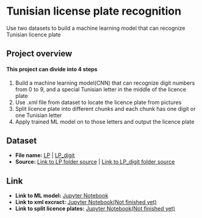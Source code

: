 # Tunisian license plate recognition
Use two datasets to build a machine learning model that can recognize Tunisian licence plate

## Project overview
#### This project can divide into 4 steps
1. Build a machine learning model(CNN) that can recognize digit numbers from 0 to 9, and a special Tunisian letter in the middle of the licence plate
2. Use .xml file from dataset to locate the licence plate from pictures
3. Split licence plate into different chunks and each chunk has one digit or one Tunisian letter
4. Apply trained ML model on to those letters and output the licence plate

## Dataset
* __File name:__ [LP](LP) | [LP_digit](LP_digit)
* __Source:__ [Link to LP folder source](https://www.kaggle.com/datasets/achrafkhazri/labeled-licence-plates-dataset) | [Link to LP_digit folder source](https://www.kaggle.com/datasets/khazri/tunisian-licence-plate)

## Link
* __Link to ML model:__ [Jupyter Notebook](Digit_recognize.ipynb)
* __Link to xml excract:__ [Jupyter Notebook(Not finished yet)]()
* __Link to split licence plates:__ [Jupyter Notebook(Not finished yet)]()
